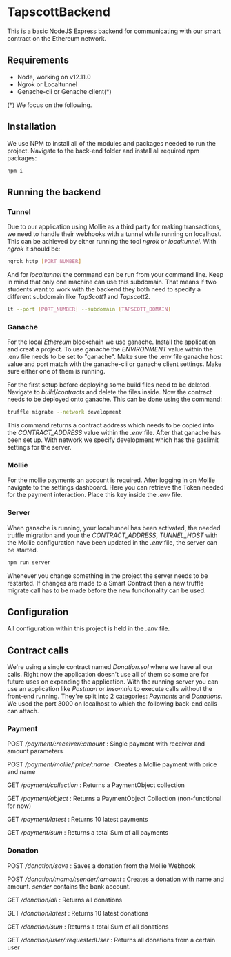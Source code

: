 # TapscottBackend

This is a basic NodeJS Express backend for communicating with our smart contract on the Ethereum network.

## Requirements
* Node, working on v12.11.0 
* Ngrok or Localtunnel
* Genache-cli or Genache client(*)

(*) We focus on the following.

## Installation
We use NPM to install all of the modules and packages needed to run the project. Navigate to the back-end folder and install all required npm packages:
```bash
npm i
```

## Running the backend

### Tunnel
Due to our application using Mollie as a third party for making transactions, we need to handle their webhooks with a tunnel while running on localhost. This can be achieved by either running the tool *ngrok* or *localtunnel*. With *ngrok* it should be:
```bash
ngrok http [PORT_NUMBER]
```

And for *localtunnel* the command can be run from your command line. Keep in mind that only one machine can use this subdomain. That means if two students want to work with the backend they both need to specify a different subdomain like *TapScott1* and *Tapscott2*.
```bash
lt --port [PORT_NUMBER] --subdomain [TAPSCOTT_DOMAIN] 
```

### Ganache
For the local *Ethereum* blockchain we use ganache. Install the application and creat a project.
To use ganache the *ENVIRONMENT* value within the .env file needs to be set to "ganache". Make sure the .env file ganache host value and port match with the ganache-cli or ganache client settings. Make sure either one of them is running.

For the first setup before deploying some build files need to be deleted. Navigate to *build/contracts* and delete the files inside. Now the contract needs to be deployed onto ganache. This can be done using the command:
```bash
truffle migrate --network development
```

This command returns a contract address which needs to be copied into the *CONTRACT_ADDRESS* value within the *.env* file. After that ganache has been set up. With network we specify development which has the gaslimit settings for the server.

### Mollie
For the mollie payments an account is required. After logging in on Mollie navigate to the settings dashboard. Here you can retrieve the Token needed for the payment interaction. Place this key inside the *.env* file.

### Server

When ganache is running, your localtunnel has been activated, the needed truffle migration and your the *CONTRACT_ADDRESS*, *TUNNEL_HOST* with the Mollie configuration have been updated in the *.env* file, the server can be started.
```bash
npm run server
```
Whenever you change something in the project the server needs to be restarted. If changes are made to a Smart Contract then a new truffle migrate call has to be made before the new funcitonality can be used.
## Configuration
All configuration within this project is held in the *.env* file.

## Contract calls

We're using a single contract named *Donation.sol* where we have all our calls. Right now the application doesn't use all of them so some are for future uses on expanding the application. With the running server you can use an application like *Postman* or *Insomnia* to execute calls without the front-end running. They're split into 2 categories: *Payments* and *Donations*. 
We used the port 3000 on localhost to which the following back-end calls can attach.

### Payment
POST */payment/:receiver/:amount* : Single payment with receiver and amount parameters

POST */payment/mollie/:price/:name* : Creates a Mollie payment with price and name

GET */payment/collection* : Returns a PaymentObject collection

GET */payment/object* : Returns a PaymentObject Collection (non-functional for now)

GET */payment/latest* : Returns 10 latest payments

GET */payment/sum* : Returns a total Sum of all payments

### Donation
POST */donation/save* : Saves a donation from the Mollie Webhook

POST */donation/:name/:sender/:amount* : Creates a donation with name and amount. *sender* contains the bank account.

GET */donation/all* : Returns all donations

GET */donation/latest* : Returns 10 latest donations

GET */donation/sum* : Returns a total Sum of all donations

GET */donation/user/:requestedUser* : Returns all donations from a certain user
